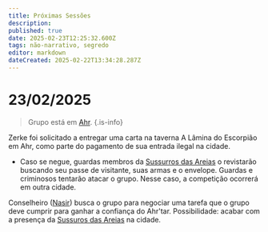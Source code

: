 ```yaml
---
title: Próximas Sessões
description: 
published: true
date: 2025-02-23T12:25:32.600Z
tags: não-narrativo, segredo
editor: markdown
dateCreated: 2025-02-22T13:34:28.287Z
---
```


# 23/02/2025
> Grupo está em [Ahr](/lugares/plano-material/drafeon/sudeste-de-drafeon/ahr).
{.is-info}

Zerke foi solicitado a entregar uma carta na taverna A Lâmina do Escorpião em Ahr, como parte do pagamento de sua entrada ilegal na cidade.
 - Caso se negue, guardas membros da [Sussurros das Areias](/faccoes/faccoes-independentes/sussurros-das-areias) o revistarão buscando seu passe de visitante, suas armas e o envelope. Guardas e criminosos tentarão atacar o grupo. Nesse caso, a competição ocorrerá em outra cidade.
 
Conselheiro ([Nasir](/individuos/nasir-farrokhzad)) busca o grupo para negociar uma tarefa que o grupo deve cumprir para ganhar a confiança do Ahr'tar. Possibilidade: acabar com a presença da [Sussuros das Areias](/faccoes/faccoes-independentes/sussurros-das-areias) na cidade.